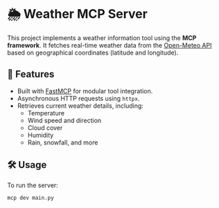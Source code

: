 # 🌦️ Weather MCP Server

This project implements a weather information tool using the **MCP framework**. It fetches real-time weather data from the [Open-Meteo API](https://open-meteo.com/) based on geographical coordinates (latitude and longitude).

## 🚀 Features

- Built with [FastMCP](https://github.com/modularml/mcp) for modular tool integration.
- Asynchronous HTTP requests using `httpx`.
- Retrieves current weather details, including:
  - Temperature
  - Wind speed and direction
  - Cloud cover
  - Humidity
  - Rain, snowfall, and more

## 🛠 Usage

To run the server:

```bash
mcp dev main.py
```